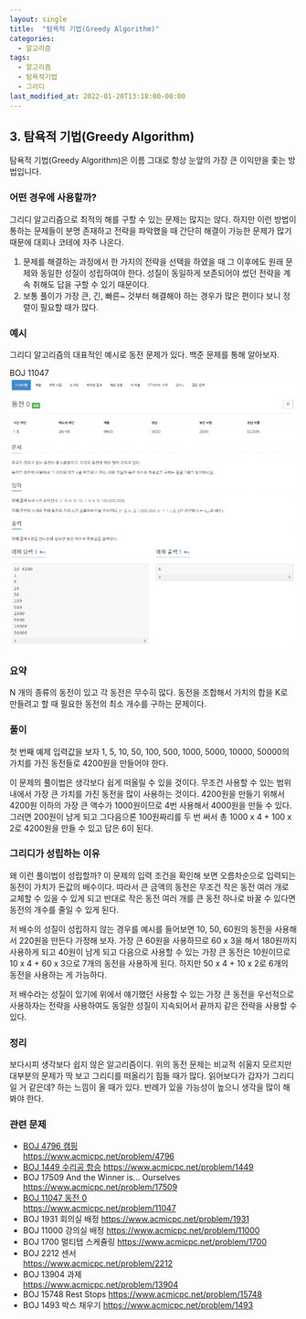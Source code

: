 ```yaml
---
layout: single
title:  "탐욕적 기법(Greedy Algorithm)"
categories:
  - 알고리즘
tags:
  - 알고리즘
  - 탐욕적기법
  - 그리디
last_modified_at: 2022-01-20T13:18:00-00:00
---
```


## 3. 탐욕적 기법(Greedy Algorithm)

탐욕적 기법(Greedy Algorithm)은 이름 그대로 항상 눈앞의 가장 큰 이익만을 좇는 방법입니다.

### 어떤 경우에 사용할까?

그리디 알고리즘으로 최적의 해를 구할 수 있는 문제는 많지는 않다. 하지만 이런 방법이 통하는 문제들이 분명 존재하고 전략을 파악했을 때 간단히 해결이 가능한 문제가 많기 때문에 대회나 코테에 자주 나온다.

1. 문제를 해결하는 과정에서 한 가지의 전략을 선택을 하였을 때 그 이후에도 원래 문제와 동일한 성질이 성립하여야 한다.
   성질이 동일하게 보존되어야 썼던 전략을 계속 취해도 답을 구할 수 있기 때문이다.
2. 보통 풀이가 가장 큰, 긴, 빠른~ 것부터 해결해야 하는 경우가 많은 편이다 보니 정렬이 필요할 때가 많다.

### 예시

그리디 알고리즘의 대표적인 예시로 동전 문제가 있다.
백준 문제를 통해 알아보자.

BOJ 11047
![BOJ11047](/images/2022-01-20-Greedy/BOJ11047.PNG)

### 요약

N 개의 종류의 동전이 있고 각 동전은 무수히 많다. 동전을 조합해서 가치의 합을 K로 만들려고 할 때 필요한 동전의 최소 개수를 구하는 문제이다.

### 풀이

첫 번째 예제 입력값을 보자
1, 5, 10, 50, 100, 500, 1000, 5000, 10000, 50000의 가치를 가진 동전들로 4200원을 만들어야 한다.

이 문제의 풀이법은 생각보다 쉽게 떠올릴 수 있을 것이다.
무조건 사용할 수 있는 범위 내에서 가장 큰 가치를 가진 동전을 많이 사용하는 것이다. 4200원을 만들기 위해서 4200원 이하의 가장 큰 액수가 1000원이므로 4번 사용해서 4000원을 만들 수 있다. 그러면 200원이 남게 되고 그다음으론 100원짜리를 두 번 써서 총 1000 x 4  + 100 x 2로 4200원을 만들 수 있고 답은 6이 된다.

### 그리디가 성립하는 이유

왜 이런 풀이법이 성립할까? 이 문제의 입력 조건을 확인해 보면 오름차순으로 입력되는 동전이 가치가 돈값의 배수이다. 따라서 큰 금액의 동전은 무조건 작은 동전 여러 개로 교체할 수 있을 수 있게 되고 반대로 작은 동전 여러 개를 큰 동전 하나로 바꿀 수 있다면 동전의 개수를 줄일 수 있게 된다.

저 배수의 성질이 성립하지 않는 경우를 예시를 들어보면 10, 50, 60원의 동전을 사용해서 220원을 만든다 가정해 보자.
가장 큰 60원을 사용하므로 60 x 3을 해서 180원까지 사용하게 되고 40원이 남게 되고 다음으로 사용할 수 있는 가장 큰 동전은 10원이므로 10 x 4 + 60 x 3으로 7개의 동전을 사용하게 된다.
하지만 50 x 4 + 10 x 2로 6개의 동전을 사용하는 게 가능하다.

저 배수라는 성질이 있기에 위에서 얘기했던 사용할 수 있는 가장 큰 동전을 우선적으로 사용하자는 전략을 사용하여도 동일한 성질이 지속되어서 끝까지 같은 전략을 사용할 수 있다.

### 정리

보다시피 생각보다 쉽지 않은 알고리즘이다. 위의 동전 문제는 비교적 쉬울지 모르지만 대부분의 문제가 딱 보고 그리디를 떠올리기 힘들 때가 많다. 읽어보다가 갑자가 그리디일 거 같은데? 하는 느낌이 올 때가 있다. 반례가 있을 가능성이 높으니 생각을 많이 해봐야 한다.

### 관련 문제

- [BOJ 4796 캠핑](https://hong1995.github.io/boj/BOJ4796/)  
  <https://www.acmicpc.net/problem/4796>
- [BOJ 1449 수리공 항승](https://hong1995.github.io/boj/BOJ1449/) 
  <https://www.acmicpc.net/problem/1449>
- BOJ 17509 And the Winner is... Ourselves
  <https://www.acmicpc.net/problem/17509>
- [BOJ 11047 동전 0](https://hong1995.github.io/boj/BOJ11047/)  
  <https://www.acmicpc.net/problem/11047>
- BOJ 1931 회의실 배정 
  <https://www.acmicpc.net/problem/1931>
- BOJ 11000 강의실 배정
  <https://www.acmicpc.net/problem/11000>
- BOJ 1700 멀티탭 스케쥴링
  <https://www.acmicpc.net/problem/1700>
- BOJ 2212 센서  
  <https://www.acmicpc.net/problem/2212>
- BOJ 13904 과제  
  <https://www.acmicpc.net/problem/13904>
- BOJ 15748 Rest Stops
  <https://www.acmicpc.net/problem/15748>
- BOJ 1493 박스 채우기
  <https://www.acmicpc.net/problem/1493>
